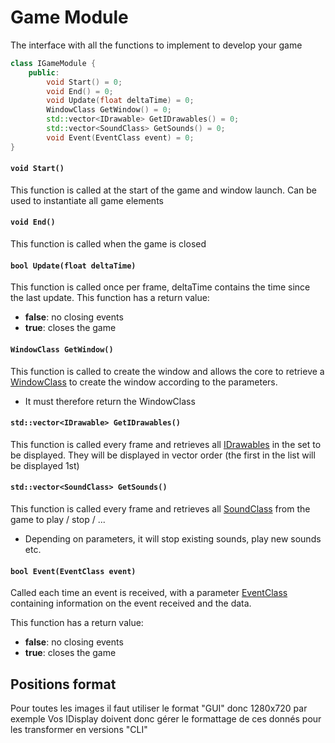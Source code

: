 # Game Module
The interface with all the functions to implement to develop your game

```Cpp
class IGameModule {
    public:
        void Start() = 0;
        void End() = 0;
        void Update(float deltaTime) = 0;
        WindowClass GetWindow() = 0;
        std::vector<IDrawable> GetIDrawables() = 0;
        std::vector<SoundClass> GetSounds() = 0;
        void Event(EventClass event) = 0;
}
```
#### `void Start()`
This function is called at the start of the game and window launch. 
Can be used to instantiate all game elements
#### `void End()`
This function is called when the game is closed
#### `bool Update(float deltaTime)`
This function is called once per frame, deltaTime contains the time since the last update.
This function has a return value:
- **false**: no closing events
- **true**: closes the game
#### `WindowClass GetWindow()`
This function is called to create the window and allows the core to retrieve a [WindowClass](<Data structures.md>) to create the window according to the parameters.
- It must therefore return the WindowClass
#### `std::vector<IDrawable> GetIDrawables()`
This function is called every frame and retrieves all [IDrawables](<Data structures.md>) in the set to be displayed.
They will be displayed in vector order (the first in the list will be displayed 1st)
#### `std::vector<SoundClass> GetSounds()`
This function is called every frame and retrieves all [SoundClass](<Data structures.md>) from the game to play / stop / ...
- Depending on parameters, it will stop existing sounds, play new sounds etc.
#### `bool Event(EventClass event)`
Called each time an event is received, with a parameter [EventClass](<Data structures.md>) containing information on the event received and the data.

This function has a return value:
- **false**: no closing events
- **true**: closes the game

## Positions format
Pour toutes les images il faut utiliser le format "GUI" donc 1280x720 par exemple
Vos IDisplay doivent donc gérer le formattage de ces donnés pour les transformer en versions "CLI"